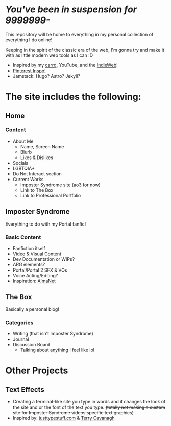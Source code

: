 
# *You've been in suspension for 9999999-*

This repository will be home to everything in my personal collection of everything I do online! 

Keeping in the spirit of the classic era of the web, I'm gonna try and make it with as little modern web tools as I can :D
* Inspired by my [carrd](https://wheatleyinabox.carrd.co/), YouTube, and the [IndieWeb](https://indieweb.org/)!             
* [Pinterest Inspo!](https://www.pinterest.com/wheatleyinabox/personal-site-inspo/)   
* Jamstack: Hugo? Astro? Jekyll?              

# The site includes the following:     
## Home      
### Content
* About Me
  * Name, Screen Name
  * Blurb
  * Likes & Dislikes
* Socials
* LGBTQIA+
* Do Not Interact section
* Current Works
  * Imposter Syndrome site (ao3 for now)
  * Link to The Box
  * Link to Professional Portfolio


## Imposter Syndrome
Everything to do with my Portal fanfic!
### Basic Content
* Fanfiction itself
* Video & Visual Content
* Dev Documentation or WIPs?
* ARG elements?
* Portal/Portal 2 SFX & VOs
* Voice Acting/Editing?
* Inspiration: [AlmaNet](https://almanet.cc/)

## The Box
Basically a personal blog!
### Categories
* Writing (that isn't Imposter Syndrome)
* Journal
* Discussion Board
    * Talking about anything I feel like lol

# Other Projects
## Text Effects
   * Creating a terminal-like site you type in words and it changes the look of the site and or the font of the text you type.
~~(totally not making a custom site for Imposter Syndrome videos specific text graphics)~~
   * Inspired by: [justtypestuff.com](https://justtypestuff.com) & [Terry Cavanagh](https://github.com/TerryCavanagh)
